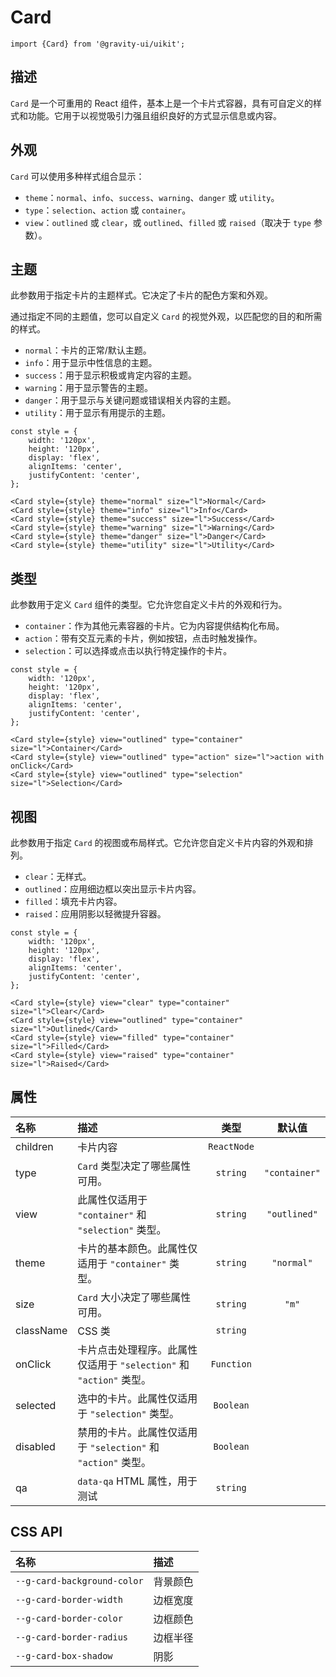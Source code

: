 <!--GITHUB_BLOCK-->

# Card

<!--/GITHUB_BLOCK-->

```tsx
import {Card} from '@gravity-ui/uikit';
```

## 描述

`Card` 是一个可重用的 React 组件，基本上是一个卡片式容器，具有可自定义的样式和功能。它用于以视觉吸引力强且组织良好的方式显示信息或内容。

## 外观

`Card` 可以使用多种样式组合显示：

- `theme`：`normal`、`info`、`success`、`warning`、`danger` 或 `utility`。
- `type`：`selection`、`action` 或 `container`。
- `view`：`outlined` 或 `clear`，或 `outlined`、`filled` 或 `raised`（取决于 `type` 参数）。

## 主题

此参数用于指定卡片的主题样式。它决定了卡片的配色方案和外观。

通过指定不同的主题值，您可以自定义 `Card` 的视觉外观，以匹配您的目的和所需的样式。

- `normal`：卡片的正常/默认主题。
- `info`：用于显示中性信息的主题。
- `success`：用于显示积极或肯定内容的主题。
- `warning`：用于显示警告的主题。
- `danger`：用于显示与关键问题或错误相关内容的主题。
- `utility`：用于显示有用提示的主题。

<!--GITHUB_BLOCK-->

```tsx
const style = {
    width: '120px',
    height: '120px',
    display: 'flex',
    alignItems: 'center',
    justifyContent: 'center',
};

<Card style={style} theme="normal" size="l">Normal</Card>
<Card style={style} theme="info" size="l">Info</Card>
<Card style={style} theme="success" size="l">Success</Card>
<Card style={style} theme="warning" size="l">Warning</Card>
<Card style={style} theme="danger" size="l">Danger</Card>
<Card style={style} theme="utility" size="l">Utility</Card>
```

<!--/GITHUB_BLOCK-->

## 类型

此参数用于定义 `Card` 组件的类型。它允许您自定义卡片的外观和行为。

- `container`：作为其他元素容器的卡片。它为内容提供结构化布局。
- `action`：带有交互元素的卡片，例如按钮，点击时触发操作。
- `selection`：可以选择或点击以执行特定操作的卡片。

<!--GITHUB_BLOCK-->

```tsx
const style = {
    width: '120px',
    height: '120px',
    display: 'flex',
    alignItems: 'center',
    justifyContent: 'center',
};

<Card style={style} view="outlined" type="container" size="l">Container</Card>
<Card style={style} view="outlined" type="action" size="l">action with onClick</Card>
<Card style={style} view="outlined" type="selection" size="l">Selection</Card>
```

<!--/GITHUB_BLOCK-->

## 视图

此参数用于指定 `Card` 的视图或布局样式。它允许您自定义卡片内容的外观和排列。

- `clear`：无样式。
- `outlined`：应用细边框以突出显示卡片内容。
- `filled`：填充卡片内容。
- `raised`：应用阴影以轻微提升容器。

<!--GITHUB_BLOCK-->

```tsx
const style = {
    width: '120px',
    height: '120px',
    display: 'flex',
    alignItems: 'center',
    justifyContent: 'center',
};

<Card style={style} view="clear" type="container" size="l">Clear</Card>
<Card style={style} view="outlined" type="container" size="l">Outlined</Card>
<Card style={style} view="filled" type="container" size="l">Filled</Card>
<Card style={style} view="raised" type="container" size="l">Raised</Card>
```

<!--/GITHUB_BLOCK-->

## 属性

| 名称      | 描述                                                                |    类型     |    默认值     |
| :-------- | :------------------------------------------------------------------ | :---------: | :-----------: |
| children  | 卡片内容                                                            | `ReactNode` |               |
| type      | `Card` 类型决定了哪些属性可用。                                     |  `string`   | `"container"` |
| view      | 此属性仅适用于 `"container"` 和 `"selection"` 类型。                |  `string`   | `"outlined"`  |
| theme     | 卡片的基本颜色。此属性仅适用于 `"container"` 类型。                 |  `string`   |  `"normal"`   |
| size      | `Card` 大小决定了哪些属性可用。                                     |  `string`   |     `"m"`     |
| className | CSS 类                                                              |  `string`   |               |
| onClick   | 卡片点击处理程序。此属性仅适用于 `"selection"` 和 `"action"` 类型。 | `Function`  |               |
| selected  | 选中的卡片。此属性仅适用于 `"selection"` 类型。                     |  `Boolean`  |               |
| disabled  | 禁用的卡片。此属性仅适用于 `"selection"` 和 `"action"` 类型。       |  `Boolean`  |               |
| qa        | `data-qa` HTML 属性，用于测试                                       |  `string`   |               |

## CSS API

| 名称                        | 描述     |
| :-------------------------- | :------- |
| `--g-card-background-color` | 背景颜色 |
| `--g-card-border-width`     | 边框宽度 |
| `--g-card-border-color`     | 边框颜色 |
| `--g-card-border-radius`    | 边框半径 |
| `--g-card-box-shadow`       | 阴影     |
